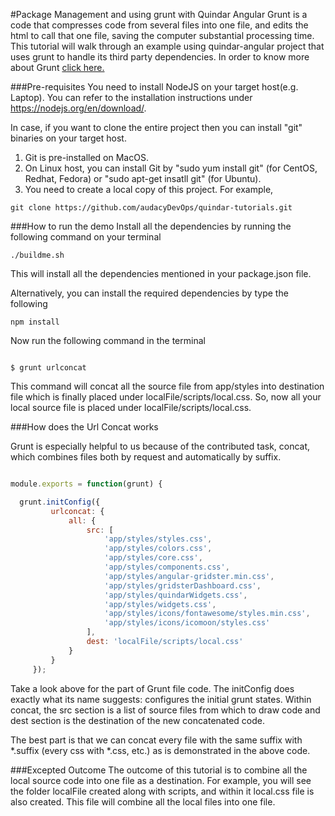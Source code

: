 #Package Management and using grunt with Quindar Angular
Grunt is a code that compresses code from several files into one file, and edits the html to call that one file, saving the computer substantial processing time. This tutorial will walk through an example using quindar-angular project that uses grunt to handle its third party dependencies.
In order to know more about Grunt <a href="http://gruntjs.com">click here.</a>

###Pre-requisites
You need to install NodeJS on your target host(e.g. Laptop). You can refer to the installation instructions under https://nodejs.org/en/download/.

In case, if you want to clone the entire project then you can install "git" binaries on your target host.

1. Git is pre-installed on MacOS.
2. On Linux host, you can install Git by "sudo yum install git" (for CentOS, Redhat, Fedora) or "sudo apt-get insatll git" (for Ubuntu).
3. You need to create a local copy of this project. For example,

```
git clone https://github.com/audacyDevOps/quindar-tutorials.git
 ```

###How to run the demo
Install all the dependencies by running the following command on your terminal

```
./buildme.sh
```
This will install all the dependencies mentioned in your package.json file.

Alternatively, you can install the required dependencies by type the following

```
npm install
```

Now run the following command in the terminal

```

$ grunt urlconcat

```
This command will concat all the source file from app/styles into destination file which is finally placed under localFile/scripts/local.css. So, now all your local source file is placed under localFile/scripts/local.css.

###How does the Url Concat works

Grunt is especially helpful to us because of the contributed task, concat, which combines files both by request and automatically by suffix.

```javascript

module.exports = function(grunt) {

  grunt.initConfig({
         urlconcat: {
             all: {
                 src: [
                     'app/styles/styles.css',
                     'app/styles/colors.css',
                     'app/styles/core.css',
                     'app/styles/components.css',
                     'app/styles/angular-gridster.min.css',
                     'app/styles/gridsterDashboard.css',
                     'app/styles/quindarWidgets.css',
                     'app/styles/widgets.css',
                     'app/styles/icons/fontawesome/styles.min.css',
                     'app/styles/icons/icomoon/styles.css'
                 ],
                 dest: 'localFile/scripts/local.css'
             }
         }
     });

```
Take a look above for the part of Grunt file code. The initConfig does exactly what its name suggests: configures the initial grunt states. Within concat, the src section is a list of source files from which to draw code and dest section is the destination of the new concatenated code.

The best part is that we can concat every file with the same suffix with *.suffix (every css with *.css, etc.) as is demonstrated in the above code.

###Excepted Outcome
The outcome of this tutorial is to combine all the local source code into one file as a destination.
For example, you will see the folder localFile created along with scripts, and within it local.css file is also created. This file will combine all the local files into one file.


